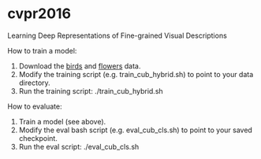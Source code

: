 # cvpr2016
Learning Deep Representations of Fine-grained Visual Descriptions

How to train a model:
1. Download the [birds](https://drive.google.com/open?id=0B0ywwgffWnLLZW9uVHNjb2JmNlE)
 and [flowers](https://drive.google.com/open?id=0B0ywwgffWnLLcjhyei1uNmxnMFU) data.
2. Modify the training script (e.g. train_cub_hybrid.sh) to point to your data directory.
3. Run the training script: ./train_cub_hybrid.sh

How to evaluate:
1. Train a model (see above).
2. Modify the eval bash script (e.g. eval_cub_cls.sh) to point to your saved checkpoint.
3. Run the eval script: ./eval_cub_cls.sh


